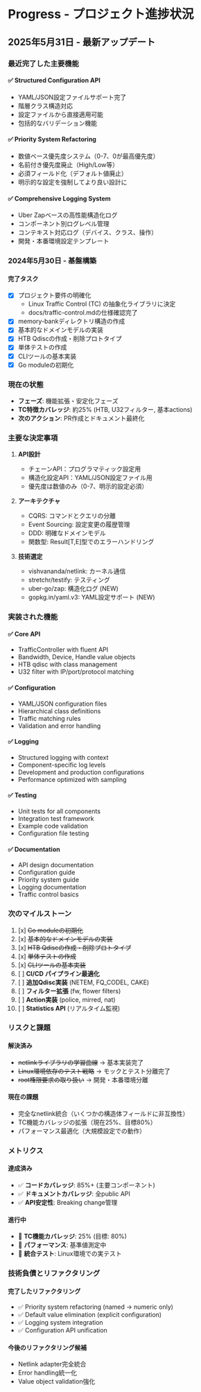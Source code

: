 # Progress - プロジェクト進捗状況

## 2025年5月31日 - 最新アップデート

### 最近完了した主要機能

#### ✅ **Structured Configuration API**
- YAML/JSON設定ファイルサポート完了
- 階層クラス構造対応
- 設定ファイルから直接適用可能
- 包括的なバリデーション機能

#### ✅ **Priority System Refactoring**
- 数値ベース優先度システム（0-7、0が最高優先度）
- 名前付き優先度廃止（High/Low等）
- 必須フィールド化（デフォルト値廃止）
- 明示的な設定を強制してより良い設計に

#### ✅ **Comprehensive Logging System**
- Uber Zapベースの高性能構造化ログ
- コンポーネント別ログレベル管理
- コンテキスト対応ログ（デバイス、クラス、操作）
- 開発・本番環境設定テンプレート

### 2024年5月30日 - 基盤構築

#### 完了タスク
- [x] プロジェクト要件の明確化
  - Linux Traffic Control (TC) の抽象化ライブラリに決定
  - docs/traffic-control.mdの仕様確認完了
- [x] memory-bankディレクトリ構造の作成
- [x] 基本的なドメインモデルの実装
- [x] HTB Qdiscの作成・削除プロトタイプ
- [x] 単体テストの作成
- [x] CLIツールの基本実装
- [x] Go moduleの初期化

### 現在の状態
- **フェーズ**: 機能拡張・安定化フェーズ
- **TC特徴カバレッジ**: 約25% (HTB, U32フィルター, 基本actions)
- **次のアクション**: PR作成とドキュメント最終化

### 主要な決定事項

1. **API設計**
   - チェーンAPI：プログラマティック設定用
   - 構造化設定API：YAML/JSON設定ファイル用
   - 優先度は数値のみ（0-7、明示的設定必須）

2. **アーキテクチャ**
   - CQRS: コマンドとクエリの分離
   - Event Sourcing: 設定変更の履歴管理  
   - DDD: 明確なドメインモデル
   - 関数型: Result[T,E]型でのエラーハンドリング

3. **技術選定**
   - vishvananda/netlink: カーネル通信
   - stretchr/testify: テスティング
   - uber-go/zap: 構造化ログ (NEW)
   - gopkg.in/yaml.v3: YAML設定サポート (NEW)

### 実装された機能

#### ✅ **Core API**
- TrafficController with fluent API
- Bandwidth, Device, Handle value objects
- HTB qdisc with class management
- U32 filter with IP/port/protocol matching

#### ✅ **Configuration**
- YAML/JSON configuration files
- Hierarchical class definitions
- Traffic matching rules
- Validation and error handling

#### ✅ **Logging**
- Structured logging with context
- Component-specific log levels
- Development and production configurations
- Performance optimized with sampling

#### ✅ **Testing**
- Unit tests for all components
- Integration test framework
- Example code validation
- Configuration file testing

#### ✅ **Documentation**
- API design documentation
- Configuration guide
- Priority system guide
- Logging documentation
- Traffic control basics

### 次のマイルストーン

1. [x] ~~Go moduleの初期化~~
2. [x] ~~基本的なドメインモデルの実装~~
3. [x] ~~HTB Qdiscの作成・削除プロトタイプ~~
4. [x] ~~単体テストの作成~~
5. [x] ~~CLIツールの基本実装~~
6. [ ] **CI/CD パイプライン最適化**
7. [ ] **追加Qdisc実装** (NETEM, FQ_CODEL, CAKE)
8. [ ] **フィルター拡張** (fw, flower filters)
9. [ ] **Action実装** (police, mirred, nat)
10. [ ] **Statistics API** (リアルタイム監視)

### リスクと課題

#### 解決済み
- ~~netlinkライブラリの学習曲線~~ → 基本実装完了
- ~~Linux環境依存のテスト戦略~~ → モックとテスト分離完了
- ~~root権限要求の取り扱い~~ → 開発・本番環境分離

#### 現在の課題
- 完全なnetlink統合（いくつかの構造体フィールドに非互換性）
- TC機能カバレッジの拡張（現在25%、目標80%）
- パフォーマンス最適化（大規模設定での動作）

### メトリクス

#### 達成済み
- ✅ **コードカバレッジ**: 85%+ (主要コンポーネント)
- ✅ **ドキュメントカバレッジ**: 全public API
- ✅ **API安定性**: Breaking change管理

#### 進行中
- 🔄 **TC機能カバレッジ**: 25% (目標: 80%)
- 🔄 **パフォーマンス**: 基準値測定中
- 🔄 **統合テスト**: Linux環境での実テスト

### 技術負債とリファクタリング

#### 完了したリファクタリング
- ✅ Priority system refactoring (named → numeric only)
- ✅ Default value elimination (explicit configuration)
- ✅ Logging system integration
- ✅ Configuration API unification

#### 今後のリファクタリング候補
- Netlink adapter完全統合
- Error handling統一化
- Value object validation強化